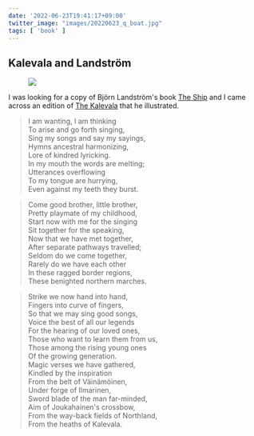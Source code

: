 ```yaml
---
date: '2022-06-23T19:41:17+09:00'
twitter_image: "images/20220623_q_boat.jpg"
tags: [ 'book' ]
---
```


## Kalevala and Landström

<figure class="right largestt">
<a href="https://www.goodreads.com/book/show/319445.The_Kalevala?ac=1&from_search=true&qid=ZvPvUo3Qoy&rank=1"><img src="images/20220623_boat.jpg" loading="lazy" /></a>
<figcaption>
</figcaption>
</figure>

I was looking for a copy of Björn Landström's book [The Ship](https://www.goodreads.com/book/show/1193880.The_Ship) and I came across an edition of [The Kalevala](https://www.goodreads.com/book/show/319445.The_Kalevala?ac=1&from_search=true&qid=ZvPvUo3Qoy&rank=1) that he illustrated.

> I am wanting, I am thinking<br/>
> To arise and go forth singing,<br/>
> Sing my songs and say my sayings,<br/>
> Hymns ancestral harmonizing,<br/>
> Lore of kindred lyricking.<br/>
> In my mouth the words are melting;<br/>
> Utterances overflowing<br/>
> To my tongue are hurrying,<br/>
> Even against my teeth they burst.

> Come good brother, little brother,<br/>
> Pretty playmate of my childhood,<br/>
> Start now with me for the singing<br/>
> Sit together for the speaking,<br/>
> Now that we have met together,<br/>
> After separate pathways travelled;<br/>
> Seldom do we come together,<br/>
> Rarely do we have each other<br/>
> In these ragged border regions,<br/>
> These benighted northern marches.

> Strike we now hand into hand,<br/>
> Fingers into curve of fingers,<br/>
> So that we may sing good songs,<br/>
> Voice the best of all our legends<br/>
> For the hearing of our loved ones,<br/>
> Those who want to learn them from us,<br/>
> Those among the rising young ones<br/>
> Of the growing generation.<br/>
> Magic verses we have gathered,<br/>
> Kindled by the inspiration<br/>
> From the belt of Väinämöinen,<br/>
> Under forge of Ilmarinen,<br/>
> Sword blade of the man far-minded,<br/>
> Aim of Joukahainen's crossbow,<br/>
> From the way-back fields of Northland,<br/>
> From the heaths of Kalevala.

